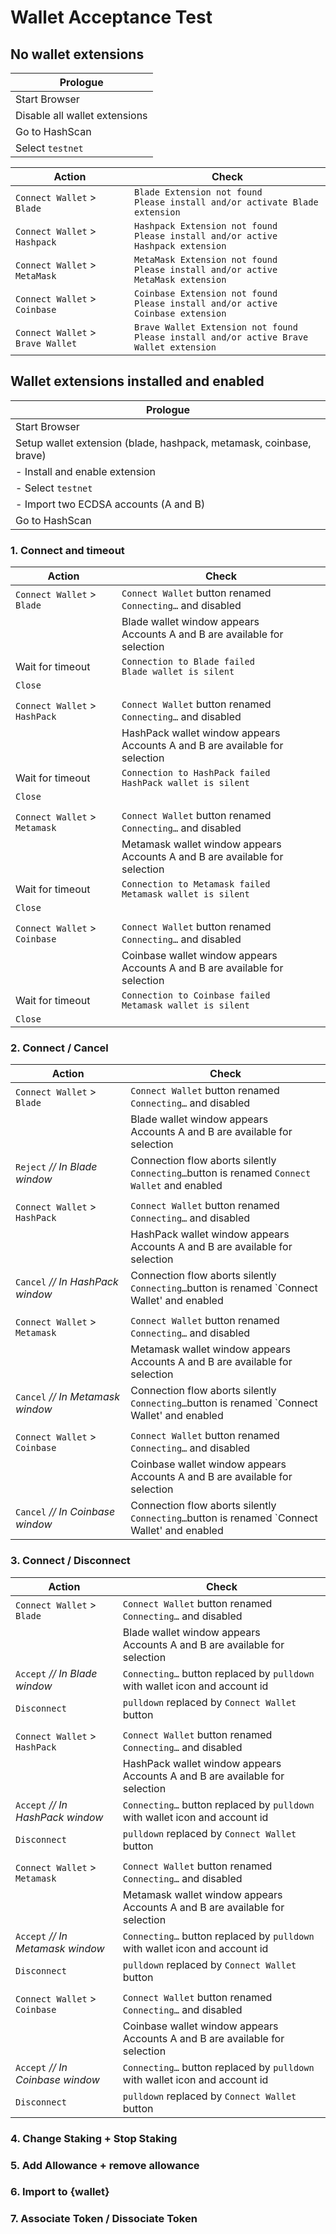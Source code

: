 # Wallet Acceptance Test

## No wallet extensions

| Prologue                      |
|-------------------------------|
| Start Browser                 |
| Disable all wallet extensions |
| Go to HashScan                |
| Select `testnet`              |

| Action                            | Check                                                                                        |
|-----------------------------------|----------------------------------------------------------------------------------------------|
| `Connect Wallet` > `Blade`        | `Blade Extension not found`<br/>`Please install and/or activate Blade extension`             |
| `Connect Wallet` > `Hashpack`     | `Hashpack Extension not found`<br/>`Please install and/or active Hashpack extension`         |
| `Connect Wallet` > `MetaMask`     | `MetaMask Extension not found`<br/>`Please install and/or active MetaMask extension`         |
| `Connect Wallet` > `Coinbase`     | `Coinbase Extension not found`<br/>`Please install and/or active Coinbase extension`         |
| `Connect Wallet` > `Brave Wallet` | `Brave Wallet Extension not found`<br/>`Please install and/or active Brave Wallet extension` |


## Wallet extensions installed and enabled

| Prologue                                                            |
|---------------------------------------------------------------------|
| Start Browser                                                       |
| Setup wallet extension (blade, hashpack, metamask, coinbase, brave) |
| - Install and enable extension                                      |
| - Select `testnet`                                                  |
| - Import two ECDSA accounts (A and B)                               |
| Go to HashScan                                                      |


### 1. Connect and timeout

| Action                        | Check                                                                           |
|-------------------------------|---------------------------------------------------------------------------------|
| `Connect Wallet` > `Blade`    | `Connect Wallet` button renamed `Connecting…` and disabled                      |
|                               | Blade wallet window appears<br/>Accounts A and B are available for selection    |
| Wait for timeout              | `Connection to Blade failed`<br/>`Blade wallet is silent`                       |
| `Close`                       |                                                                                 |
|                               |                                                                                 |
| `Connect Wallet` > `HashPack` | `Connect Wallet` button renamed `Connecting…` and disabled                      |
|                               | HashPack wallet window appears<br/>Accounts A and B are available for selection |
| Wait for timeout              | `Connection to HashPack failed`<br/>`HashPack wallet is silent`                 |
| `Close`                       |                                                                                 |
|                               |                                                                                 |
| `Connect Wallet` > `Metamask` | `Connect Wallet` button renamed `Connecting…` and disabled                      |
|                               | Metamask wallet window appears<br/>Accounts A and B are available for selection |
| Wait for timeout              | `Connection to Metamask failed`<br/>`Metamask wallet is silent`                 |
| `Close`                       |                                                                                 |
|                               |                                                                                 |
| `Connect Wallet` > `Coinbase` | `Connect Wallet` button renamed `Connecting…` and disabled                      |
|                               | Coinbase wallet window appears<br/>Accounts A and B are available for selection |
| Wait for timeout              | `Connection to Coinbase failed`<br/>`Metamask wallet is silent`                 |
| `Close`                       |                                                                                 |


### 2. Connect / Cancel

| Action                           | Check                                                                                           |
|----------------------------------|-------------------------------------------------------------------------------------------------|
| `Connect Wallet` > `Blade`       | `Connect Wallet` button renamed `Connecting…` and disabled                                      |
|                                  | Blade wallet window appears<br/>Accounts A and B are available for selection                    |
| `Reject` _// In Blade window_    | Connection flow aborts silently<br/>`Connecting…`button is renamed `Connect Wallet` and enabled |
|                                  |                                                                                                 |
| `Connect Wallet` > `HashPack`    | `Connect Wallet` button renamed `Connecting…` and disabled                                      |
|                                  | HashPack wallet window appears<br/>Accounts A and B are available for selection                 |
| `Cancel` _// In HashPack window_ | Connection flow aborts silently<br/>`Connecting…`button is renamed `Connect Wallet' and enabled |
|                                  |                                                                                                 |
| `Connect Wallet` > `Metamask`    | `Connect Wallet` button renamed `Connecting…` and disabled                                      |
|                                  | Metamask wallet window appears<br/>Accounts A and B are available for selection                 |
| `Cancel` _// In Metamask window_ | Connection flow aborts silently<br/>`Connecting…`button is renamed `Connect Wallet' and enabled |
|                                  |                                                                                                 |
| `Connect Wallet` > `Coinbase`    | `Connect Wallet` button renamed `Connecting…` and disabled                                      |
|                                  | Coinbase wallet window appears<br/>Accounts A and B are available for selection                 |
| `Cancel` _// In Coinbase window_ | Connection flow aborts silently<br/>`Connecting…`button is renamed `Connect Wallet' and enabled |


### 3. Connect / Disconnect

| Action                           | Check                                                                                           |
|----------------------------------|-------------------------------------------------------------------------------------------------|
| `Connect Wallet` > `Blade`       | `Connect Wallet` button renamed `Connecting…` and disabled                                      |
|                                  | Blade wallet window appears<br/>Accounts A and B are available for selection                    |
| `Accept` _// In Blade window_    | `Connecting…` button replaced by `pulldown` with wallet icon and account id                     |
| `Disconnect`                     | `pulldown` replaced by `Connect Wallet` button                                                  |
|                                  |                                                                                                 |
| `Connect Wallet` > `HashPack`    | `Connect Wallet` button renamed `Connecting…` and disabled                                      |
|                                  | HashPack wallet window appears<br/>Accounts A and B are available for selection                 |
| `Accept` _// In HashPack window_ | `Connecting…` button replaced by `pulldown` with wallet icon and account id                     |
| `Disconnect`                     | `pulldown` replaced by `Connect Wallet` button                                                  |
|                                  |                                                                                                 |
| `Connect Wallet` > `Metamask`    | `Connect Wallet` button renamed `Connecting…` and disabled                                      |
|                                  | Metamask wallet window appears<br/>Accounts A and B are available for selection                 |
| `Accept` _// In Metamask window_ | `Connecting…` button replaced by `pulldown` with wallet icon and account id                     |
| `Disconnect`                     | `pulldown` replaced by `Connect Wallet` button                                                  |
|                                  |                                                                                                 |
| `Connect Wallet` > `Coinbase`    | `Connect Wallet` button renamed `Connecting…` and disabled                                      |
|                                  | Coinbase wallet window appears<br/>Accounts A and B are available for selection                 |
| `Accept` _// In Coinbase window_ | `Connecting…` button replaced by `pulldown` with wallet icon and account id                     |
| `Disconnect`                     | `pulldown` replaced by `Connect Wallet` button                                                  |


### 4. Change Staking + Stop Staking


### 5. Add Allowance + remove allowance

### 6. Import to {wallet}

### 7. Associate Token / Dissociate Token

